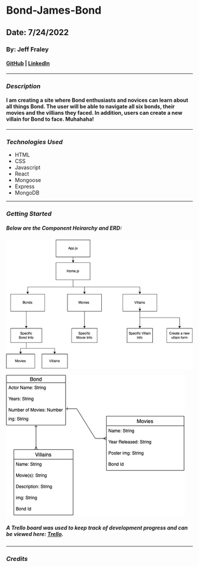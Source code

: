 # Bond-James-Bond

## Date: 7/24/2022

### By: Jeff Fraley

#### [GitHub](https://github.com/frank-booth) | [LinkedIn](https://www.linkedin.com/in/jeff-fraley)

---

### **_Description_**

#### I am creating a site where Bond enthusiasts and novices can learn about all things Bond. The user will be able to navigate all six bonds, their movies and the villians they faced. In addition, users can create a new villain for Bond to face. Muhahaha!

---

### **_Technologies Used_**

- HTML
- CSS
- Javascript
- React
- Mongoose
- Express
- MongoDB

---

### **_Getting Started_**

##### Below are the Component Heirarchy and ERD:

![Bond component heirarchy](./assets/bond.png)

![Bond ERD](./assets/bondERD.png)

##### A Trello board was used to keep track of development progress and can be viewed here: [Trello](https://trello.com/b/etdhFArk/bond-project-2).

---

### **_Credits_**
